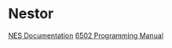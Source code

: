 # Nestor

[NES Documentation](http://nesdev.com/NESDoc.pdf)
[6502 Programming Manual](http://archive.6502.org/datasheets/synertek_programming_manual.pdf)